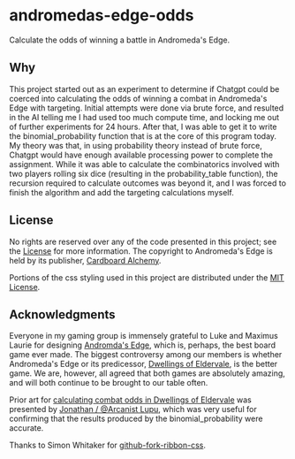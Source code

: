 # andromedas-edge-odds

Calculate the odds of winning a battle in Andromeda's Edge.

## Why

This project started out as an experiment to determine if Chatgpt could be coerced into calculating the odds of winning a combat in Andromeda's Edge with targeting. Initial attempts were done via brute force, and resulted in the AI telling me I had used too much compute time, and locking me out of further experiments for 24 hours. After that, I was able to get it to write the binomial_probability function that is at the core of this program today. My theory was that, in using probability theory instead of brute force, Chatgpt would have enough available processing power to complete the assignment. While it was able to calculate the combinatorics involved with two players rolling six dice (resulting in the probability_table function), the recursion required to calculate outcomes was beyond it, and I was forced to finish the algorithm and add the targeting calculations myself.

## License

No rights are reserved over any of the code presented in this project; see the [License](LICENSE) for more information. The copyright to Andromeda's Edge is held by its publisher, [Cardboard Alchemy](https://cardboardalchemy.com/).

Portions of the css styling used in this project are distributed under the [MIT License](GITHUB-FORK-RIBBON-CSS-LICENSE).

## Acknowledgments

Everyone in my gaming group is immensely grateful to Luke and Maximus Laurie for designing [Andromda's Edge](https://boardgamegeek.com/boardgame/358661/andromedas-edge), which is, perhaps, the best board game ever made. The biggest controversy among our members is whether Andromeda's Edge or its predicessor, [Dwellings of Eldervale](https://boardgamegeek.com/boardgame/271055/dwellings-of-eldervale), is the better game. We are, however, all agreed that both games are absolutely amazing, and will both continue to be brought to our table often. 

Prior art for [calculating combat odds in Dwellings of Eldervale](https://boardgamegeek.com/thread/2240247/odds-of-winning-combat) was presented by [Jonathan /
@Arcanist Lupu](https://boardgamegeek.com/user/Arcanist%20Lupus), which was very useful for confirming that the results produced by the binomial_probability were accurate.

Thanks to Simon Whitaker for [github-fork-ribbon-css](https://github.com/simonwhitaker/github-fork-ribbon-css).
